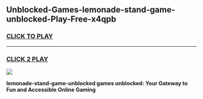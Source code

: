 
## Unblocked-Games-lemonade-stand-game-unblocked-Play-Free-x4qpb
<h3>
<a href="https://premium76.site?title=lemonade-stand-game-unblocked&ref=23A">CLICK TO PLAY</a></h3>
<hr>

<h3>
<a href="https://premium76.site?title=lemonade-stand-game-unblocked&ref=23A">CLICK 2 PLAY</a>
  
</h3>

<a href="https://premium76.site?title=lemonade-stand-game-unblocked&ref=23A"><img src="https://clearcache.store/games.png"></a>


**lemonade-stand-game-unblocked games unblocked: Your Gateway to Fun and Accessible Online Gaming**
